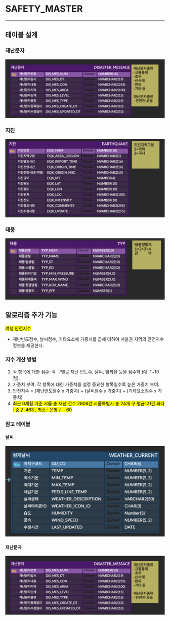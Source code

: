 # SAFETY_MASTER

----

## 테이블 설계

### 재난문자  
![재난문자.png](img%2F%EC%9E%AC%EB%82%9C%EB%AC%B8%EC%9E%90.png)

### 지진
![지진.png](img%2F%EC%A7%80%EC%A7%84.png)  

### 태풍  
![태풍.png](img%2F%ED%83%9C%ED%92%8D.png)  

## 알로리즘 추가 기능  
<mark>여행 안전지수</mark>
- 재난빈도점수, 날씨점수, 기타요소에 가중치를 곱해 더하여 서울권 지역의 안전지수 정보를 제공한다.

### 지수 계산 방법
1. 각 항목에 대한 점수: 각 구별로 재난 빈도수, 날씨, 범죄율 등을 점수화 (예: 1~10점).  
2. 가중치 부여: 각 항목에 대한 가중치를 설정 중요한 항목일수록 높은 가중치 부여.
3. 안전지수 = (재난빈도점수 x 가중치) + (날씨점수 x 가중치) + (기타요소점수 x 가중치)
4. <mark>최근 6개월 기준 서울 총 재난 건수 2908건 서울특별시 총 24개 구 평균121건   최다 : 중구-463 , 최소 : 은평구 - 60 </mark>


### 참고 테이블 

#### 날씨 
![날씨.png](img%2F%EB%82%A0%EC%94%A8.png)
 
#### 재난문자  
![재난문자.png](img%2F%EC%9E%AC%EB%82%9C%EB%AC%B8%EC%9E%90.png)  
